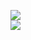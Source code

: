 [![](https://img.shields.io/badge/Made%20With-Github%20Spray-lightgrey.svg?style=for-the-badge&logo=github)](https://github.com/Annihil/github-spray#18711)  
[![](https://i.imgur.com/2DrTn0Z.gif)](https://github.com/Annihil/github-spray)